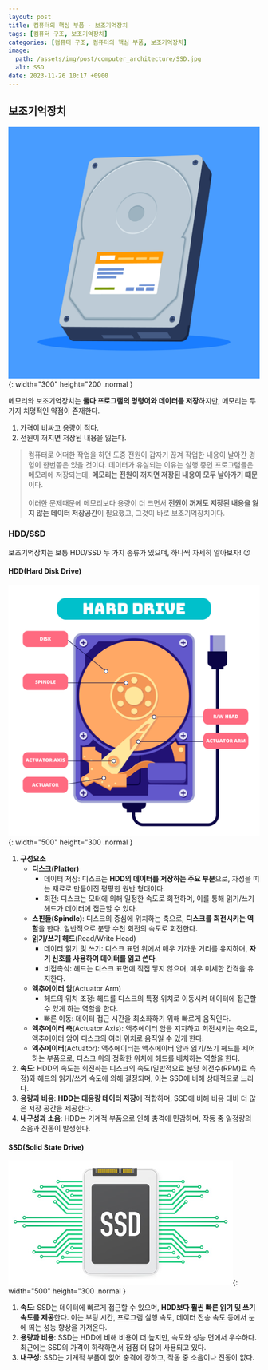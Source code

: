 ```yaml
---
layout: post
title: 컴퓨터의 핵심 부품 - 보조기억장치
tags: [컴퓨터 구조, 보조기억장치]
categories: [컴퓨터 구조, 컴퓨터의 핵심 부품, 보조기억장치]
image:
  path: /assets/img/post/computer_architecture/SSD.jpg
  alt: SSD
date: 2023-11-26 10:17 +0900
---
```


## 보조기억장치

![HDD/SSD](/assets/img/post/computer_architecture/HDD-SSD.jpg){: width="300" height="200 .normal }

메모리와 보조기억장치는 **둘다 프로그램의 명령어와 데이터를 저장**하지만, 메모리는 두 가지 치명적인 약점이 존재한다.

1. 가격이 비싸고 용량이 적다.
2. 전원이 꺼지면 저장된 내용을 잃는다.

> 컴퓨터로 어떠한 작업을 하던 도중 전원이 갑자기 끊겨 작업한 내용이 날아간 경험이 한번쯤은 있을 것이다.
> 데이터가 유실되는 이유는 실행 중인 프로그램들은 메모리에 저장되는데, **메모리는 전원이 꺼지면 저장된 내용이 모두 날아가기 떄문**이다. <br><br>
> 이러한 문제때문에 메모리보다 용량이 더 크면서 **전원이 꺼져도 저장된 내용을 잃지 않는 데이터 저장공간**이 필요했고, 그것이 바로 보조기억장치이다.

### HDD/SSD

보조기억장치는 보통 HDD/SSD 두 가지 종류가 있으며, 하나씩 자세히 알아보자! 😉

#### HDD(Hard Disk Drive)

![HDD](/assets/img/post/computer_architecture/HDD.jpg){: width="500" height="300 .normal }

1. **구성요소**
   - **디스크(Platter)**
     - 데이터 저장: 디스크는 **HDD의 데이터를 저장하는 주요 부분**으로, 자성을 띠는 재료로 만들어진 평평한 원반 형태이다.
     - 회전: 디스크는 모터에 의해 일정한 속도로 회전하며, 이를 통해 읽기/쓰기 헤드가 데이터에 접근할 수 있다.
   - **스핀들(Spindle)**:
     디스크의 중심에 위치하는 축으로, **디스크를 회전시키는 역할**을 한다.
     일반적으로 분당 수천 회전의 속도로 회전한다.
   - **읽기/쓰기 헤드**(Read/Write Head)
     - 데이터 읽기 및 쓰기: 디스크 표면 위에서 매우 가까운 거리를 유지하며, **자기 신호를 사용하여 데이터를 읽고 쓴다**.
     - 비접촉식: 헤드는 디스크 표면에 직접 닿지 않으며, 매우 미세한 간격을 유지한다.
   - **액추에이터 암**(Actuator Arm)
     - 헤드의 위치 조정: 헤드를 디스크의 특정 위치로 이동시켜 데이터에 접근할 수 있게 하는 역할을 한다.
     - 빠른 이동: 데이터 접근 시간을 최소화하기 위해 빠르게 움직인다.
   - **액추에이터 축**(Actuator Axis):
     액추에이터 암을 지지하고 회전시키는 축으로, 액추에이터 암이 디스크의 여러 위치로 움직일 수 있게 한다.
   - **액추에이터**(Actuator):
     액추에이터는 액추에이터 암과 읽기/쓰기 헤드를 제어하는 부품으로, 디스크 위의 정확한 위치에 헤드를 배치하는 역할을 한다.
2. **속도**: HDD의 속도는 회전하는 디스크의 속도(일반적으로 분당 회전수(RPM)로 측정)와 헤드의 읽기/쓰기 속도에 의해 결정되며, 이는 SSD에 비해 상대적으로 느리다.
3. **용량과 비용**: **HDD는 대용량 데이터 저장**에 적합하며, SSD에 비해 비용 대비 더 많은 저장 공간을 제공한다.
4. **내구성과 소음**: HDD는 기계적 부품으로 인해 충격에 민감하며, 작동 중 일정량의 소음과 진동이 발생한다.

#### SSD(Solid State Drive)

![SSD](/assets/img/post/computer_architecture/SSD.jpg){: width="500" height="300 .normal }

1. **속도**: SSD는 데이터에 빠르게 접근할 수 있으며, **HDD보다 훨씬 빠른 읽기 및 쓰기 속도를 제공**한다. 이는 부팅 시간, 프로그램 실행 속도, 데이터 전송 속도 등에서 눈에 띄는 성능 향상을 가져온다.
2. **용량과 비용**: SSD는 HDD에 비해 비용이 더 높지만, 속도와 성능 면에서 우수하다. 최근에는 SSD의 가격이 하락하면서 점점 더 많이 사용되고 있다.
3. **내구성**: SSD는 기계적 부품이 없어 충격에 강하고, 작동 중 소음이나 진동이 없다.
